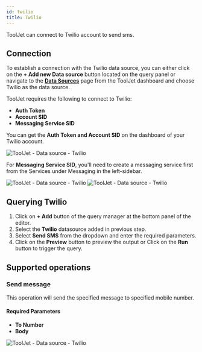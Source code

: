```yaml
---
id: twilio
title: Twilio
---
```


ToolJet can connect to Twilio account to send sms.

<div style={{paddingTop:'24px'}}>

## Connection

To establish a connection with the Twilio data source, you can either click on the **+ Add new Data source** button located on the query panel or navigate to the **[Data Sources](/docs/data-sources/overview)** page from the ToolJet dashboard and choose Twilio as the data source.

ToolJet requires the following to connect to Twilio:
- **Auth Token**
- **Account SID**
- **Messaging Service SID**

You can get the **Auth Token and Account SID** on the dashboard of your Twilio account.

<img className="screenshot-full" src="/img/datasource-reference/twilio/auth.png" alt="ToolJet - Data source - Twilio" />

For **Messaging Service SID**, you'll need to create a messaging service first from the Services under Messaging in the left-sidebar.

<img className="screenshot-full" src="/img/datasource-reference/twilio/sid.png" alt="ToolJet - Data source - Twilio" />

<img className="screenshot-full" src="/img/datasource-reference/twilio/connect-v2.png" alt="ToolJet - Data source - Twilio" />

</div>

<div style={{paddingTop:'24px'}}>

## Querying Twilio

1. Click on **+ Add** button of the query manager at the bottom panel of the editor.
2. Select the **Twilio** datasource added in previous step.
3. Select **Send SMS** from the dropdown and enter the required parameters.
4. Click on the **Preview** button to preview the output or Click on the **Run** button to trigger the query.

</div>

<div style={{paddingTop:'24px'}}>

## Supported operations

### Send message

This operation will send the specified message to specified mobile number.

#### Required Parameters
- **To Number**
- **Body**

<img className="screenshot-full" src="/img/datasource-reference/twilio/sms-v2.png" alt="ToolJet - Data source - Twilio" />

</div>

